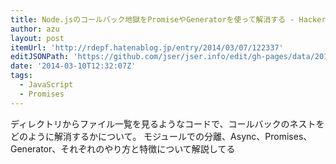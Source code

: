 ```yaml
---
title: Node.jsのコールバック地獄をPromiseやGeneratorを使って解消する - HackerNews翻訳してみた
author: azu
layout: post
itemUrl: 'http://rdepf.hatenablog.jp/entry/2014/03/07/122337'
editJSONPath: 'https://github.com/jser/jser.info/edit/gh-pages/data/2014/03/index.json'
date: '2014-03-10T12:32:07Z'
tags:
  - JavaScript
  - Promises
---
```

ディレクトリからファイル一覧を見るようなコードで、コールバックのネストをどのように解消するかについて。
モジュールでの分離、Async、Promises、Generator、それぞれのやり方と特徴について解説してる
